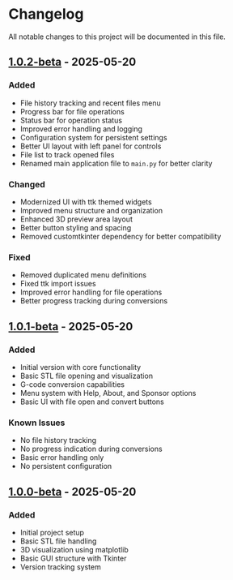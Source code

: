 # Changelog

All notable changes to this project will be documented in this file.

## [1.0.2-beta] - 2025-05-20

### Added
- File history tracking and recent files menu
- Progress bar for file operations
- Status bar for operation status
- Improved error handling and logging
- Configuration system for persistent settings
- Better UI layout with left panel for controls
- File list to track opened files
- Renamed main application file to `main.py` for better clarity

### Changed
- Modernized UI with ttk themed widgets
- Improved menu structure and organization
- Enhanced 3D preview area layout
- Better button styling and spacing
- Removed customtkinter dependency for better compatibility

### Fixed
- Removed duplicated menu definitions
- Fixed ttk import issues
- Improved error handling for file operations
- Better progress tracking during conversions

## [1.0.1-beta] - 2025-05-20

### Added
- Initial version with core functionality
- Basic STL file opening and visualization
- G-code conversion capabilities
- Menu system with Help, About, and Sponsor options
- Basic UI with file open and convert buttons

### Known Issues
- No file history tracking
- No progress indication during conversions
- Basic error handling only
- No persistent configuration

## [1.0.0-beta] - 2025-05-20

### Added
- Initial project setup
- Basic STL file handling
- 3D visualization using matplotlib
- Basic GUI structure with Tkinter
- Version tracking system

[1.0.2-beta]: https://github.com/Nsfr750/STL_to_G-Code/compare/v1.0.1-beta...v1.0.2-beta
[1.0.1-beta]: https://github.com/Nsfr750/STL_to_G-Code/compare/v1.0.0-beta...v1.0.1-beta
[1.0.0-beta]: https://github.com/Nsfr750/STL_to_G-Code/releases/tag/v1.0.0-beta
